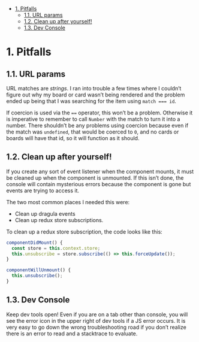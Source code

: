 <!-- TOC -->

- [1. Pitfalls](#1-pitfalls)
    - [1.1. URL params](#11-url-params)
    - [1.2. Clean up after yourself!](#12-clean-up-after-yourself)
    - [1.3. Dev Console](#13-dev-console)

<!-- /TOC -->

# 1. Pitfalls

## 1.1. URL params

URL matches are *strings*. I ran into trouble a few times where I couldn’t figure out why my board or card wasn’t being rendered and the problem ended up being that I was searching for the item using `match === id`.

If coercion is used via the `==` operator, this won’t be a problem. Otherwise it is imperative to remember to call `Number` with the match to turn it into a number. There shouldn’t be any problems using coercion because even if the match was `undefined`, that would be coerced to `0`, and no cards or boards will have that id, so it will function as it should.

## 1.2. Clean up after yourself!

If you create any sort of event listener when the component mounts, it must be cleaned up when the component is unmounted. If this isn’t done, the console will contain mysterious errors because the component is gone but events are trying to access it.

The two most common places I needed this were:

- Clean up dragula events
- Clean up redux store subscriptions.

To clean up a redux store subscription, the code looks like this:

```javascript
componentDidMount() {
  const store = this.context.store;
  this.unsubscribe = store.subscribe(() => this.forceUpdate());
}

componentWillUnmount() {
  this.unsubscribe();
}
```
## 1.3. Dev Console

Keep dev tools open! Even if you are on a tab other than console, you will see the error icon in the upper right of dev tools if a JS error occurs. It is very easy to go down the wrong troubleshooting road if you don’t realize there is an error to read and a stacktrace to evaluate.
